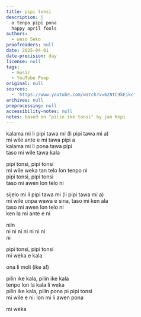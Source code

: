 ```yaml
---
title: pipi tonsi
description: |
  o tenpo pipi pona
  happy april fools
authors:
  - waso Seko
proofreaders: null
date: 2025-04-01
date-precision: day
license: null
tags:
  - music
  - YouTube Poop
original: null
sources:
  - 'https://www.youtube.com/watch?v=6zNtC9kE1kc'
archives: null
preprocessing: null
accessibility-notes: null
notes: based on "pilin ike tonsi" by jan Kepi
---
```


kalama mi li pipi tawa mi (li pipi tawa mi a)  
mi wile ante e mi tawa pipi a  
kalama mi li pona tawa pipi  
taso mi wile tawa kala

pipi tonsi, pipi tonsi  
mi wile weka tan telo lon tenpo ni  
pipi tonsi, pipi tonsi  
taso mi awen lon telo ni

sijelo mi li pipi tawa mi (li pipi tawa mi a)  
mi wile unpa wawa e sina, taso mi ken ala  
taso mi awen lon telo ni  
ken la mi ante e ni

niin  
ni ni ni ni ni ni ni  
ni

pipi tonsi, pipi tonsi  
mi weka e kala

ona li moli (ike a!)

pilin ike kala, pilin ike kala  
tenpo lon la kala li weka  
pilin ike kala, pilin pona pi pipi tonsi  
mi wile e ni: lon mi li awen pona

mi weka
